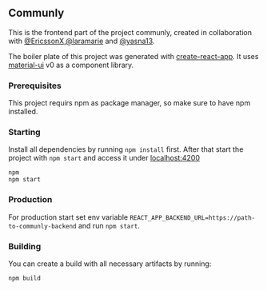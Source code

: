 ## Communly
This is the frontend part of the project communly, created in collaboration with [@EricssonX](https://github.com/EricssonX),[@laramarie](https://github.com/laramarie) and [@yasna13](https://github.com/yasna13).


The boiler plate of this project was generated with [create-react-app](https://github.com/facebook/create-react-app).
It uses [material-ui](https://v0.material-ui.com/) v0 as a component library.

### Prerequisites
This project requirs npm as package manager, so make sure to have npm installed.

### Starting
Install all dependencies by running `npm install` first. After that start the
project with `npm start` and access it under [localhost:4200](http://localhost:4200)

```
npm
npm start
```

### Production
For production start set env variable `REACT_APP_BACKEND_URL=https://path-to-communly-backend` and run `npm start`.

### Building
You can create a build with all necessary artifacts by running:

```
npm build
```
